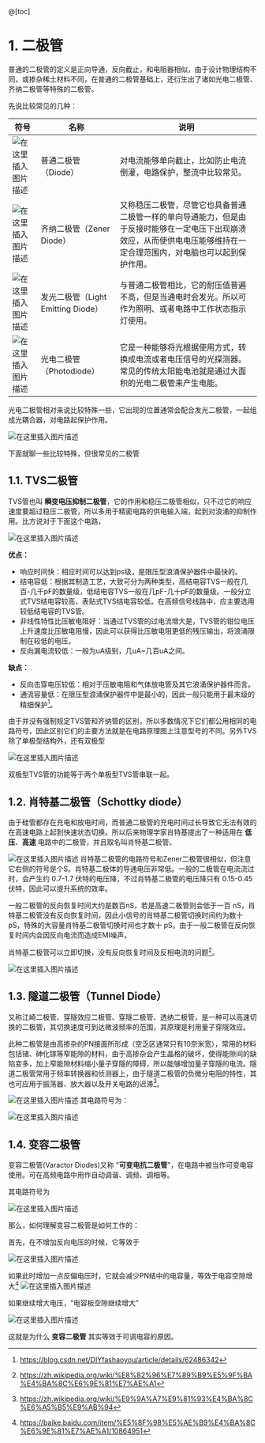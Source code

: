 
@[toc]

# 1. 二极管

普通的二极管的定义是正向导通，反向截止，和电阻器相似，由于设计物理结构不同，或掺杂稀土材料不同，在普通的二极管基础上，还衍生出了诸如光电二极管、齐纳二极管等特殊的二极管。

先说比较常见的几种：

符号 |  名称 |  说明
------|---------|---------
![在这里插入图片描述](https://img-blog.csdnimg.cn/84a3f4f6836b4862a78a7927162d6831.gif#pic_center) | 普通二极管（Diode） | 对电流能够单向截止，比如防止电流倒灌，电路保护，整流中比较常见。
![在这里插入图片描述](https://img-blog.csdnimg.cn/59b3b487ade8412389b7fc15e52f8e55.gif#pic_center) | 齐纳二极管（Zener Diode）| 又称稳压二极管，尽管它也具备普通二极管一样的单向导通能力，但是由于反接时能够在一定电压下出现崩溃效应，从而使供电电压能够维持在一定合理范围内，对电脑也可以起到保护作用。
![在这里插入图片描述](https://img-blog.csdnimg.cn/f9ff57905c6143e5b765d97d7e7c6a5e.gif#pic_center) | 发光二极管（Light Emitting Diode）| 与普通二极管相比，它的耐压值普遍不高，但是当通电时会发光。所以可作为照明、或者电路中工作状态指示灯使用。
![在这里插入图片描述](https://img-blog.csdnimg.cn/7dd359a1b8e14dcf8633ea60e5543633.gif#pic_center) | 光电二极管（Photodiode）| 它是一种能够将光根据使用方式，转换成电流或者电压信号的光探测器。常见的传统太阳能电池就是通过大面积的光电二极管来产生电能。

光电二极管相对来说比较特殊一些，它出现的位置通常会配合发光二极管，一起组成光耦合器，对电路起保护作用。

![在这里插入图片描述](https://img-blog.csdnimg.cn/b250f170f3694d3890c6d376777db4bb.png?x-oss-process=image/watermark,type_d3F5LXplbmhlaQ,shadow_50,text_Q1NETiBAQWtpIFVud3ppaQ==,size_20,color_FFFFFF,t_70,g_se,x_16#pic_center)

下面就聊一些比较特殊，但很常见的二极管

## 1.1. TVS二极管
TVS管也叫 **瞬变电压抑制二极管**，它的作用和稳压二极管相似，只不过它的响应速度要超过稳压二极管，所以多用于精密电路的供电输入端，起到对浪涌的抑制作用。比方说对于下面这个电路，

![在这里插入图片描述](https://img-blog.csdnimg.cn/52af3c2b41434fa586256271566cdb62.png?x-oss-process=image/watermark,type_d3F5LXplbmhlaQ,shadow_50,text_Q1NETiBAQWtpIFVud3ppaQ==,size_20,color_FFFFFF,t_70,g_se,x_16#pic_center)


**优点：**

* 响应时间快：相应时间可以达到ps级，是限压型浪涌保护器件中最快的。
* 结电容低：根据其制造工艺，大致可分为两种类型，高结电容TVS一般在几百-几千pF的数量级，低结电容TVS一般在几pF-几十pF的数量级。一般分立式TVS结电容较高，表贴式TVS结电容较低。在高频信号线路中，应主要选用较低结电容的TVS管。
* 非线性特性比压敏电阻好：当通过TVS管的过电流增大是，TVS管的钳位电压上升速度比压敏电阻慢，因此可以获得比压敏电阻更低的残压输出，将浪涌限制在较低的电压。
* 反向漏电流较低：一般为uA级别，几uA~几百uA之间。

**缺点：**
* 反向击穿电压较低：相对于压敏电阻和气体放电管及其它浪涌保护器件而言。
* 通流容量低：在限压型浪涌保护器件中是最小的，因此一般只能用于最末级的精细保护[^1]。

[^1]: https://blog.csdn.net/DIYfashaoyou/article/details/62486342

由于并没有强制规定TVS管和齐纳管的区别，所以多数情况下它们都公用相同的电路符号，因此区别它们的主要方法就是在电路原理图上注意型号的不同。另外TVS除了单极型结构外，还有双极型

![在这里插入图片描述](https://img-blog.csdnimg.cn/b95b3b5a3d7a455192b7ee41f8d94624.png?x-oss-process=image/watermark,type_d3F5LXplbmhlaQ,shadow_50,text_Q1NETiBAQWtpIFVud3ppaQ==,size_20,color_FFFFFF,t_70,g_se,x_16#pic_center)

双极型TVS管的功能等于两个单极型TVS管串联一起。

## 1.2. 肖特基二极管（Schottky diode）

由于硅管都存在充电和放电时间，而普通二极管的充电时间过长导致它无法有效的在高速电路上起到快速状态切换。所以后来物理学家肖特基提出了一种适用在 **低压**、**高速** 电路中的二极管，并且取名叫肖特基二极管。

![在这里插入图片描述](https://img-blog.csdnimg.cn/e343f5e50a52403a8307c35f1bc3ea3c.png?x-oss-process=image/watermark,type_d3F5LXplbmhlaQ,shadow_50,text_Q1NETiBAQWtpIFVud3ppaQ==,size_20,color_FFFFFF,t_70,g_se,x_16#pic_center)
肖特基二极管的电路符号和Zener二极管很相似，但注意它右侧的符号是个S。肖特基二极体的导通电压非常低。一般的二极管在电流流过时，会产生约 0.7-1.7 伏特的电压降，不过肖特基二极管的电压降只有 0.15-0.45 伏特，因此可以提升系统的效率。

一般二极管的反向恢复时间大约是数百nS，若是高速二极管则会低于一百 nS，肖特基二极管没有反向恢复时间，因此小信号的肖特基二极管切换时间约为数十 pS，特殊的大容量肖特基二极管切换时间也才数十 pS。由于一般二极管在反向恢复时间内会因反向电流而造成EMI噪声。

肖特基二极管可以立即切换，没有反向恢复时间及反相电流的问题[^2]。

[^2]: https://zh.wikipedia.org/wiki/%E8%82%96%E7%89%B9%E5%9F%BA%E4%BA%8C%E6%9E%81%E7%AE%A1

![在这里插入图片描述](https://img-blog.csdnimg.cn/a4838f4ca7e7476b9bd5194a3c046409.png?x-oss-process=image/watermark,type_d3F5LXplbmhlaQ,shadow_50,text_Q1NETiBAQWtpIFVud3ppaQ==,size_20,color_FFFFFF,t_70,g_se,x_16#pic_center)

## 1.3. 隧道二极管（Tunnel Diode）

又称江崎二极管、穿隧效应二极管、穿隧二极管、透纳二极管，是一种可以高速切换的二极管，其切换速度可到达微波频率的范围，其原理是利用量子穿隧效应。

此种二极管是由高掺杂的PN接面所形成（空乏区通常只有10奈米宽），常用的材料包括锗、砷化镓等窄能隙的材料，由于高掺杂会产生晶格的破坏，使得能隙间的缺陷变多，加上窄能隙材料缩小量子穿隧的障碍，所以能够增加量子穿隧的电流。隧道二极管常用于频率转换器和侦测器上，由于隧道二极管的负微分电阻的特性，其也可应用于振荡器、放大器以及开关电路的迟滞[^3]。

[^3]: https://zh.wikipedia.org/wiki/%E9%9A%A7%E9%81%93%E4%BA%8C%E6%A5%B5%E9%AB%94

![在这里插入图片描述](https://img-blog.csdnimg.cn/efa5e7f29ce04db498058f12ffa4c058.png?x-oss-process=image/watermark,type_d3F5LXplbmhlaQ,shadow_50,text_Q1NETiBAQWtpIFVud3ppaQ==,size_20,color_FFFFFF,t_70,g_se,x_16#pic_center)
其电路符号为：

![在这里插入图片描述](https://img-blog.csdnimg.cn/2bd3066e30be4c10bc6a7ceec855eb8e.png?x-oss-process=image/watermark,type_d3F5LXplbmhlaQ,shadow_50,text_Q1NETiBAQWtpIFVud3ppaQ==,size_20,color_FFFFFF,t_70,g_se,x_16#pic_center)


## 1.4. 变容二极管

变容二极管(Varactor Diodes)又称 "**可变电抗二极管**"，在电路中被当作可变电容使用。可在高频电路中用作自动调谐、调频、调相等。

其电路符号为

![在这里插入图片描述](https://img-blog.csdnimg.cn/f7beee8ea201429a9f5d60eb5cd7a553.png?x-oss-process=image/watermark,type_d3F5LXplbmhlaQ,shadow_50,text_Q1NETiBAQWtpIFVud3ppaQ==,size_20,color_FFFFFF,t_70,g_se,x_16#pic_center)

那么，如何理解变容二极管是如何工作的：

首先，在不增加反向电压的时候，它等效于

![在这里插入图片描述](https://img-blog.csdnimg.cn/5187cdfbdb104af18372b3ec19dfffea.png?x-oss-process=image/watermark,type_d3F5LXplbmhlaQ,shadow_50,text_Q1NETiBAQWtpIFVud3ppaQ==,size_20,color_FFFFFF,t_70,g_se,x_16#pic_center)

如果此时增加一点反偏电压时，它就会减少PN结中的电容量，等效于电容空隙增大[^4]
![在这里插入图片描述](https://img-blog.csdnimg.cn/3717e40dac934368bac0bd50f8e930bd.png#pic_center)

如果继续增大电压，“电容板空隙继续增大”

![在这里插入图片描述](https://img-blog.csdnimg.cn/95c9fc1abd1e4355824d39ea300289c1.png#pic_center)

这就是为什么  **变容二极管** 其实等效于可调电容的原因。

[^4]: https://baike.baidu.com/item/%E5%8F%98%E5%AE%B9%E4%BA%8C%E6%9E%81%E7%AE%A1/10864951
